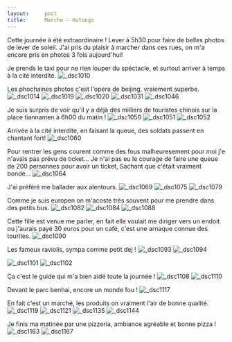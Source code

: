 ```yaml
---
layout:     post
title:      Marche - Hutongs 
---
```


Cette journée à été extraordinaire !
Lever à 5h30 pour faire de belles photos de lever de soleil.
J'ai pris du plaisir à marcher dans ces rues, on m'a encore pris en photos 3 fois aujourd'hui!

Je prends le taxi pour ne rien louper du spéctacle, et surtout arriver à temps à la cité interdite.
![_dsc1010](https://cloud.githubusercontent.com/assets/1808854/10490020/a6b84cce-72d1-11e5-9865-ead045d6aa9b.jpg)

Les phochaines photos c'est l'opera de beijing, vraiement superbe.
![_dsc1014](https://cloud.githubusercontent.com/assets/1808854/10490019/a6b7f328-72d1-11e5-8fe3-458f05cb26f6.jpg)
![_dsc1019](https://cloud.githubusercontent.com/assets/1808854/10490021/a6bb8e98-72d1-11e5-9484-6647d90b08b7.jpg)
![_dsc1020](https://cloud.githubusercontent.com/assets/1808854/10490022/a70c9b94-72d1-11e5-82a9-b37df7dc51ba.jpg)
![_dsc1031](https://cloud.githubusercontent.com/assets/1808854/10490023/a70eada8-72d1-11e5-9e07-429b797a63c0.jpg)
![_dsc1046](https://cloud.githubusercontent.com/assets/1808854/10490024/a74b8a02-72d1-11e5-87fd-f0fc6abdee4c.jpg)

Je suis surpris de voir qu'il y a déjà des milliers de touristes chinois sur la place tiannamen à 6h00 du matin !
![_dsc1050](https://cloud.githubusercontent.com/assets/1808854/10490027/a760ce26-72d1-11e5-90bc-6d50b8508047.jpg)
![_dsc1051](https://cloud.githubusercontent.com/assets/1808854/10490026/a7600efa-72d1-11e5-97d3-f515b40ab788.jpg)
![_dsc1052](https://cloud.githubusercontent.com/assets/1808854/10490025/a75f984e-72d1-11e5-888d-124e5bd37f71.jpg)

Arrivée à la cité interdite, en faisant la queue, des soldats passent en chantant fort!
![_dsc1060](https://cloud.githubusercontent.com/assets/1808854/10490028/a7625656-72d1-11e5-93f6-bcfddd7594f0.jpg)

Pour rentrer les gens courent comme des fous malheuresement pour moi j'e n'avais pas prévu de ticket...
Je n'ai pas eu le courage de faire une queue de 200 personnes pour avoir un ticket, 
Sachant que c'était vraiment bondé...
![_dsc1064](https://cloud.githubusercontent.com/assets/1808854/10490029/a796ed9e-72d1-11e5-87d1-e4d1aebf079a.jpg)

J'ai préféré me ballader aux alentours.
![_dsc1069](https://cloud.githubusercontent.com/assets/1808854/10490030/a79b73dc-72d1-11e5-98f1-92928bf44ee4.jpg)
![_dsc1075](https://cloud.githubusercontent.com/assets/1808854/10490031/a7ad25e6-72d1-11e5-9f03-487e04b04c37.jpg)
![_dsc1079](https://cloud.githubusercontent.com/assets/1808854/10490032/a7aedc9c-72d1-11e5-9759-e33d5b431f27.jpg)

Comme je suis europen on m'acoste très souvent pour me prendre dans des petits bus.
![_dsc1082](https://cloud.githubusercontent.com/assets/1808854/10490033/a7e3d1e0-72d1-11e5-89d2-8acb87f26195.jpg)
![_dsc1084](https://cloud.githubusercontent.com/assets/1808854/10490034/a7e85698-72d1-11e5-9bf5-de55dfc9a9a7.jpg)
![_dsc1088](https://cloud.githubusercontent.com/assets/1808854/10490035/a7e9116e-72d1-11e5-9664-12849b42ee82.jpg)

Cette fille est venue me parler, en fait elle voulait me diriger vers un endoit ou j'aurais payé 30 euros pour un café,
c'est une arnaque connue des tourites.
![_dsc1090](https://cloud.githubusercontent.com/assets/1808854/10490036/a7ec617a-72d1-11e5-9f28-89827f927d05.jpg)

Les fameux raviolis, sympa comme petit dej !
![_dsc1093](https://cloud.githubusercontent.com/assets/1808854/10490037/a7f98e90-72d1-11e5-8a70-08bb959096cd.jpg)
![_dsc1094](https://cloud.githubusercontent.com/assets/1808854/10490038/a7fa01e0-72d1-11e5-816a-32d516121c11.jpg)

![_dsc1101](https://cloud.githubusercontent.com/assets/1808854/10490039/a833c3f8-72d1-11e5-854e-d83421c992ad.jpg)
![_dsc1102](https://cloud.githubusercontent.com/assets/1808854/10490040/a8415dec-72d1-11e5-991a-d87ace14a516.jpg)

Ça c'est le guide qui m'a bien aidé toute la journée !
![_dsc1108](https://cloud.githubusercontent.com/assets/1808854/10490041/a841b292-72d1-11e5-9cad-d88313132fd2.jpg)
![_dsc1110](https://cloud.githubusercontent.com/assets/1808854/10490043/a867a722-72d1-11e5-8017-a2c28f93272f.jpg)

Devant le parc benhai, encore un monde fou !
![_dsc1117](https://cloud.githubusercontent.com/assets/1808854/10490042/a865de92-72d1-11e5-947d-84c7bc4772ba.jpg)

En fait c'est un marché, les produits on vraiment l'air de bonne qualité.
![_dsc1119](https://cloud.githubusercontent.com/assets/1808854/10490044/a86b14c0-72d1-11e5-90d1-7eef431873d9.jpg)
![_dsc1121](https://cloud.githubusercontent.com/assets/1808854/10490045/a87d392a-72d1-11e5-9d26-69f26a81ebda.jpg)
![_dsc1135](https://cloud.githubusercontent.com/assets/1808854/10490046/a894caea-72d1-11e5-8690-bb232c70b325.jpg)
![_dsc1144](https://cloud.githubusercontent.com/assets/1808854/10490049/a8b90824-72d1-11e5-9b1c-64d5b575c2d4.jpg)

Je finis ma matinée par une pizzeria, ambiance agréable et bonne pizza !
![_dsc1163](https://cloud.githubusercontent.com/assets/1808854/10490047/a8b67014-72d1-11e5-9e1f-13d894a1f059.jpg)
![_dsc1167](https://cloud.githubusercontent.com/assets/1808854/10490048/a8b6afb6-72d1-11e5-8bc3-3c489934717f.jpg)
